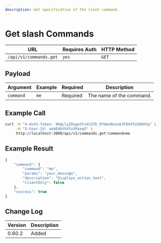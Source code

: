 ```yaml
---
description: Get specification of the slash command.
---
```


# Get slash Commands

| URL                    | Requires Auth | HTTP Method |
| ---------------------- | ------------- | ----------- |
| `/api/v1/commands.get` | `yes`         | `GET`       |

## Payload

| Argument  | Example | Required | Description              |
| --------- | ------- | -------- | ------------------------ |
| `command` | `me`    | Required | The name of the command. |

## Example Call

```bash
curl -H "X-Auth-Token: 9HqLlyZOugoStsXCUfD_0YdwnNnunAJF8V47U3QHXSq" \
     -H "X-User-Id: aobEdbYhXfu5hkeqG" \
     http://localhost:3000/api/v1/commands.get?command=me
```

## Example Result

```javascript
{
    "command": {
        "command": "me",
        "params": "your_message",
        "description": "Displays_action_text",
        "clientOnly": false
    },
    "success": true
}
```

## Change Log

| Version | Description |
| ------- | ----------- |
| 0.60.2  | Added       |
